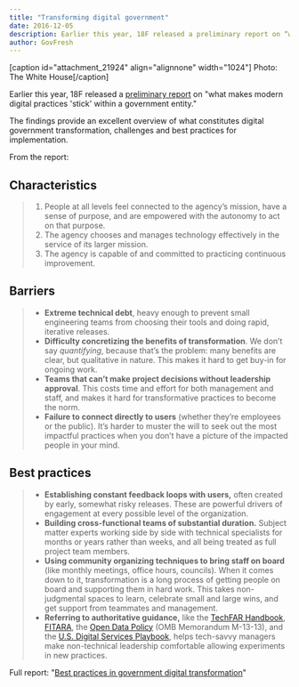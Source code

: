 ```yaml
---
title: "Transforming digital government"
date: 2016-12-05
description: Earlier this year, 18F released a preliminary report on “what makes modern digital practices ‘stick’ within a government entity.”
author: GovFresh
---
```


[caption id="attachment_21924" align="alignnone" width="1024"] Photo: The White House[/caption]

Earlier this year, 18F released a <a href="https://github.com/18F/transformation-research">preliminary report</a> on "what makes modern digital practices 'stick' within a government entity."

The findings provide an excellent overview of what constitutes digital government transformation, challenges and best practices for implementation.

From the report:

<h2>Characteristics</h2>

<blockquote><ol>
 	<li>People at all levels feel connected to the agency’s mission, have a sense of purpose, and are empowered with the autonomy to act on that purpose.</li>
 	<li>The agency chooses and manages technology effectively in the service of its larger mission.</li>
 	<li>The agency is capable of and committed to practicing continuous improvement.</li>
</ol></blockquote>

<h2>Barriers</h2>

<blockquote>
<ul>
 	<li><strong>Extreme technical debt</strong>, heavy enough to prevent small engineering teams from choosing their tools and doing rapid, iterative releases.</li>
 	<li><strong>Difficulty concretizing the benefits of transformation</strong>. We don’t say <em>quantifying</em>, because that’s the problem: many benefits are clear, but qualitative in nature. This makes it hard to get buy-in for ongoing work.</li>
 	<li><strong>Teams that can’t make project decisions without leadership approval</strong>. This costs time and effort for both management and staff, and makes it hard for transformative practices to become the norm.</li>
 	<li><strong>Failure to connect directly to users</strong> (whether they’re employees or the public). It’s harder to muster the will to seek out the most impactful practices when you don’t have a picture of the impacted people in your mind.</li>
</ul>
</blockquote>

<h2>Best practices</h2>

<blockquote>
<ul>
 	<li><strong>Establishing constant feedback loops with users,</strong> often created by early, somewhat risky releases. These are powerful drivers of engagement at every possible level of the organization.</li>
 	<li><strong>Building cross-functional teams of substantial duration.</strong> Subject matter experts working side by side with technical specialists for months or years rather than weeks, and all being treated as full project team members.</li>
 	<li><strong>Using community organizing techniques to bring staff on board</strong> (like monthly meetings, office hours, councils). When it comes down to it, transformation is a long process of getting people on board and supporting them in hard work. This takes non-judgmental spaces to learn, celebrate small and large wins, and get support from teammates and management.</li>
 	<li><strong>Referring to authoritative guidance,</strong> like the <a href="https://playbook.cio.gov/techfar/">TechFAR Handbook</a>, <a href="https://management.cio.gov/implementation/">FITARA</a>, the <a href="https://www.whitehouse.gov/sites/default/files/omb/memoranda/2013/m-13-13.pdf">Open Data Policy</a> (OMB Memorandum M-13-13), and the <a href="https://playbook.cio.gov/">U.S. Digital Services Playbook</a>, helps tech-savvy managers make non-technical leadership comfortable allowing experiments in new practices.</li>
</ul>
</blockquote>
Full report: "<a href="https://github.com/18F/transformation-research">Best practices in government digital transformation</a>"
